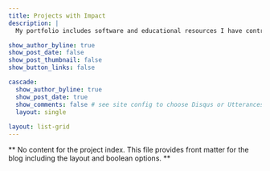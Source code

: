 ```yaml
---
title: Projects with Impact
description: |
  My portfolio includes software and educational resources I have contributed to or created that solve real world problems.

show_author_byline: true
show_post_date: false
show_post_thumbnail: false
show_button_links: false

cascade:    
  show_author_byline: true
  show_post_date: true
  show_comments: false # see site config to choose Disqus or Utterances
  layout: single
  
layout: list-grid
---
```


** No content for the project index. This file provides front matter for the blog including the layout and boolean options. **
